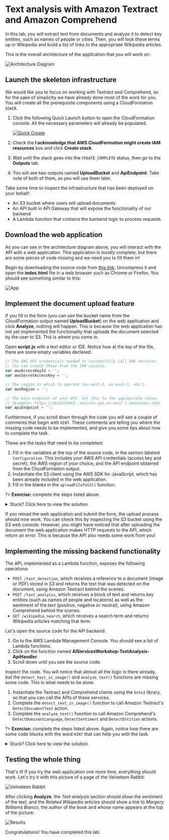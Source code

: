 # Text analysis with Amazon Textract and Amazon Comprehend

In this lab, you will extract text from documents and analyze it to detect key entities, such as names of people or cities. Then, you will look these terms up in Wikipedia and build a list of links to the appropriate Wikipedia articles.

This is the overall architecture of the application that you will work on:

![Architecture Diagram](./architecture_diagram.png)

## Launch the skeleton infrastructure

We would like you to focus on working with Textract and Comprehend, so for the sake of simplicity we have already done most of the work for you. You will create all the prerequisite components using a CloudFormation stack.

1. Click the following Quick Launch button to open the CloudFormation console. All the necessary parameters will already be populated.

	[![Quick Create](../../_media/cloudformation-launch-stack.png)](https://eu-west-1.console.aws.amazon.com/cloudformation/home?region=eu-west-1#/stacks/create/review?templateURL=https://aimlworkshopspipeline-workshopresourcesbucket-22rpkozo2usk.s3-eu-west-1.amazonaws.com/aiml-workshops-text-analysis.template.yaml&stackName=AIWorkshopsTextAnalysis&param_ApiFunctionCodeS3Bucket=aimlworkshopspipeline-workshopresourcesbucket-22rpkozo2usk&param_ApiFunctionCodeS3Key=aiml-workshops-text-analysis-api.zip)

2. Check the **I acknowledge that AWS CloudFormation might create IAM resources** box and click **Create stack**.

3. Wait until the stack goes into the `CREATE_COMPLETE` status, then go to the **Outputs** tab.

4. You will see two outputs named **UploadBucket** and **ApiEndpoint**. Take note of both of them, as you will use them later.

Take some time to inspect the infrastructure that has been deployed on your behalf:

* An S3 bucket where users will upload documents
* An API built in API Gateway that will expose the functionality of our backend
* A Lambda function that contains the backend logic to process requests

## Download the web application

As you can see in the architecture diagram above, you will interact with the API with a web application. This application is mostly complete, but there are some pieces of code missing and we need you to fill them in!

Begin by downloading the source code from [this link](https://aimlworkshopspipeline-workshopresourcesbucket-22rpkozo2usk.s3-eu-west-1.amazonaws.com/aiml-workshops-text-analysis-www.zip). Uncompress it and open the **index.html** file in a web browser such as Chrome or Firefox. You should see something similar to this:

![App](./app_screenshot.png)

## Implement the document upload feature

If you fill in the form (you can use the bucket name from the CloudFormation output named **UploadBucket**) on the web application and click **Analyze**, nothing will happen. This is because the web application has not yet implemented the functionality that uploads the document selected by the user to S3. This is where you come in.

Open **script.js** with a text editor or IDE. Notice how at the top of the file, there are some empty variables declared:

```js
// The AWS API credentials needed to successfully call AWS services.
// You can create these from the IAM console.
var awsAccessKeyId = '';
var awsSecretAccessKey = '';

// The region in which to operate (eu-west-1, us-east-1, etc.).
var awsRegion = '';

// The base endpoint of your API. Set this to the appropriate value.
// (Example: https://abcd1234e5..execute-api.eu-west-1.amazonaws.com)
var apiEndpoint = '';
```

Furthermore, if you scroll down through the code you will see a couple of comments that begin with `HINT`. These comments are telling you where the missing code needs to be implemented, and give you some tips about how to complete the task.

These are the tasks that need to be completed:

1. Fill in the variables at the top of the source code, in the section labeled `Configuration`. This includes your AWS API credentials (access key and secret), the AWS region of your choice, and the API endpoint obtained from the CloudFormation output.
2. Instantiate the S3 client using the AWS SDK for JavaScript, which has been already included in the web application.
3. Fill in the blanks in the `uploadFileToS3()` function.

?> **Exercise:** complete the steps listed above.

<details>
<summary>Stuck? Click here to view the solution.</summary>

The S3 client can be initialized as follows:

```js
var s3Client = new AWS.S3(
	{
		accessKeyId: awsAccessKeyId,
		secretAccessKey: awsSecretAccessKey,
		region: awsRegion
	}
);
```

The `uploadFileToS3()` function code should look like this. Not how we are calling `upload()` on the S3 client and then either resolving or rejecting `promise` depending on the operation result:

```js
function uploadFileToS3(file, bucket) {
	var promise = new Promise((resolve, reject) => {
		var params = {Bucket: bucket, Key: file.name, Body: file};
		s3Client.upload(params, function(err, data) {
			if (err) {
				reject(err);
			} else {
				resolve(data);
			}
		});
	});
	return promise;
}
```

</details>

If you reload the web application and submit the form, the upload process should now work. You can check this by inspecting the S3 bucket using the S3 web console. However, you might have noticed that after uploading the document the web application makes HTTP requests to the API, which return an error. This is because the API also needs some work from you!

## Implementing the missing backend functionality

The API, implemented as a Lambda function, exposes the following operations:

* `POST /text_detection`, which receives a reference to a document (image or PDF) stored in S3 and returns the text that was detected on the document, using Amazon Textract behind the scenes.
* `POST /text_analysis`, which receives a block of text and returns key entities (such as names of people and locations) as well as the sentiment of the text (positive, negative or neutral), using Amazon Comprehend behind the scenes.
* `GET /wikipedia_search`, which receives a search term and returns Wikipedia articles matching that term.

Let's open the source code for the API backend:

1. Go to the AWS Lambda Management Console. You should see a list of Lambda functions.
2. Click on the function named **AIServicesWorkshop-TextAnalysis-ApiHandler**.
3. Scroll down until you see the source code.

Inspect the code. You will notice that almost all the logic is there already, but the `detect_text_in_image()` and `analyze_text()` functions are missing some code. This is what needs to be done:

1. Instantiate the Textract and Comprehend clients using the `boto3` library, so that you can call the APIs of these services.
2. Complete the `detect_text_in_image()` function to call Amazon Textract's `DetectDocumentText` action.
3. Complete the `analyze_text()` function to call Amazon Comprehend's `DetectDominantLanguage`, `DetectSentiment` and `DetectEntities` actions.

?> **Exercise:** complete the steps listed above. Again, notice how there are some code blocks with the word `HINT` that can help you with the task.

<details>
<summary>Stuck? Click here to view the solution.</summary>

As with the web client, you need to first instantiate the clients for the relevant AWS services that you will be calling afterwards. In this case, Textract and Comprehend:

```python
textract = boto3.client('textract')
comprehend = boto3.client('comprehend')
```

The `detect_text_in_image()` can be implemented as follows. Notice how we are getting only the blocks of type `LINE` and then joining them all together with newline characters (`\n`):

```python
def detect_text_in_image(bucket_name, key):
    response = textract.detect_document_text(
        Document={
            'S3Object': {
                'Bucket': bucket_name,
                'Name': key
            }
        }
    )
    blocks = filter(lambda x: x['BlockType'] == 'LINE', response['Blocks'])
    lines = map(lambda x: x['Text'], blocks)
    return "\n".join(lines)
```

Finally, the `analyze_text()` function can be implemented like this (both `detect_sentiment()` and `detect_entities()` expect a language code as a paremeter, so we call `detect_dominant_language()` first to get it):

```python
def analyze_text(text):
    response = comprehend.detect_dominant_language(
        Text=text
    )
    language = response['Languages'][0]['LanguageCode']

    response = comprehend.detect_sentiment(
        Text=text,
        LanguageCode=language
    )
    sentiment = {'Sentiment': response['Sentiment'], 'SentimentScore': response['SentimentScore']}

    response = comprehend.detect_entities(
        Text=text,
        LanguageCode=language
    )
    entities = filter(lambda x: x['Type'] not in ['DATE', 'QUANTITY'], response['Entities'])

    return {'Language': language, 'SentimentAnalysis': sentiment, 'Entities': list(entities)}
```

</details>

## Testing the whole thing

That's it! If you try the web application one more time, everything should work. Let's try it with this picture of a page of the Velveteen Rabbit:

![Velveteen Rabbit](velveteen_rabbit.jpg)

After clicking **Analyze**, the _Text analysis_ section should show the sentiment of the text, and the _Related Wikipedia articles_ should show a link to _Margery Williams Bianco_, the author of the book and whose name appears at the top of the picture:

![Results](analysis_results.png)

Congratulations! You have completed this lab.
